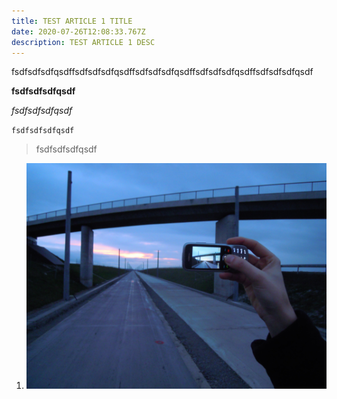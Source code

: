 ```yaml
---
title: TEST ARTICLE 1 TITLE
date: 2020-07-26T12:08:33.767Z
description: TEST ARTICLE 1 DESC
---
```

fsdfsdfsdfqsdffsdfsdfsdfqsdffsdfsdfsdfqsdffsdfsdfsdfqsdffsdfsdfsdfqsdf

**fsdfsdfsdfqsdf**

*fsdfsdfsdfqsdf*

`fsdfsdfsdfqsdf`

> fsdfsdfsdfqsdf

1. ![test image 1](image_created_with_a_mobile_phone.png "image 1")